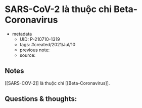 # SARS-CoV-2 là thuộc chi Beta-Coronavirus

- metadata
	- UID: P-210710-1319
	- tags: #created/2021/Jul/10
	- previous note: 
	- source: 

## Notes
[[SARS-COV-2]] là thuộc chi [[Beta-Coronavirus]]. 
## Questions & thoughts:

